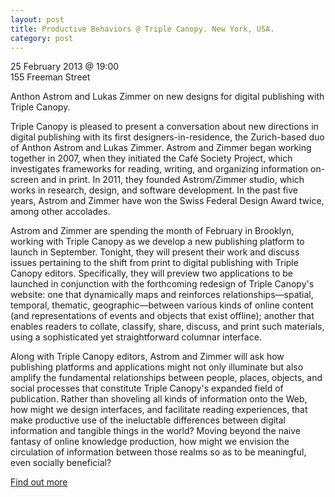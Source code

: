 ```yaml
---
layout: post
title: Productive Behaviors @ Triple Canopy. New York, USA.	
category: post
---
```


25 February 2013 @ 19:00  
155 Freeman Street 

Anthon Astrom and Lukas Zimmer on new designs for digital publishing with Triple Canopy.

Triple Canopy is pleased to present a conversation about new directions in digital publishing with its first designers-in-residence, the Zurich-based duo of Anthon Astrom and Lukas Zimmer. Astrom and Zimmer began working together in 2007, when they initiated the Café Society Project, which investigates frameworks for reading, writing, and organizing information on-screen and in print. In 2011, they founded Astrom/Zimmer studio, which works in research, design, and software development. In the past five years, Astrom and Zimmer have won the Swiss Federal Design Award twice, among other accolades. 

Astrom and Zimmer are spending the month of February in Brooklyn, working with Triple Canopy as we develop a new publishing platform to launch in September. Tonight, they will present their work and discuss issues pertaining to the shift from print to digital publishing with Triple Canopy editors. Specifically, they will preview two applications to be launched in conjunction with the forthcoming redesign of Triple Canopy's website: one that dynamically maps and reinforces relationships—spatial, temporal, thematic, geographic—between various kinds of online content (and representations of events and objects that exist offline); another that enables readers to collate, classify, share, discuss, and print such materials, using a sophisticated yet straightforward columnar interface. 

Along with Triple Canopy editors, Astrom and Zimmer will ask how publishing platforms and applications might not only illuminate but also amplify the fundamental relationships between people, places, objects, and social processes that constitute Triple Canopy's expanded field of publication. Rather than shoveling all kinds of information onto the Web, how might we design interfaces, and facilitate reading experiences, that make productive use of the ineluctable differences between digital information and tangible things in the world? Moving beyond the naive fantasy of online knowledge production, how might we envision the circulation of information between those realms so as to be meaningful, even socially beneficial?

[Find out more](http://canopycanopycanopy.com/programs/80)